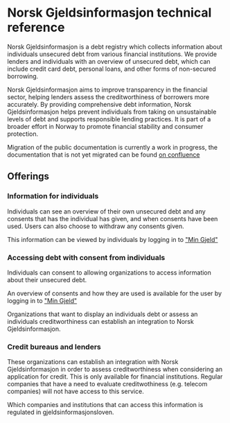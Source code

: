 # Norsk Gjeldsinformasjon technical reference

Norsk Gjeldsinformasjon is a debt registry which collects information about individuals unsecured debt from various financial institutions. We provide lenders and individuals with an overview of unsecured debt, which can include credit card debt, personal loans, and other forms of non-secured borrowing.

Norsk Gjeldsinformasjon aims to improve transparency in the financial sector, helping lenders assess the creditworthiness of borrowers more accurately. By providing comprehensive debt information, Norsk Gjeldsinformasjon helps prevent individuals from taking on unsustainable levels of debt and supports responsible lending practices. It is part of a broader effort in Norway to promote financial stability and consumer protection.

Migration of the public documentation is currently a work in progress,
the documentation that is not yet migrated can be found
[on confluence](https://norskgjeld.atlassian.net/wiki/spaces/GJEL/overview)


## Offerings

### Information for individuals

Individuals can see an overview of their own unsecured debt and any consents that has the individual has given, and when consents have been used. Users can also choose to withdraw any consents given.

This information can be viewed by individuals by logging in to ["Min Gjeld"](https://www.norskgjeld.no/)


### Accessing debt with consent from individuals

Individuals can consent to allowing organizations to access information about their unsecured debt.

An overview of consents and how they are used is available for the user by logging in to ["Min Gjeld"](https://www.norskgjeld.no/)

Organizations that want to display an individuals debt or assess an individuals creditworthiness can establish an integration to Norsk Gjeldsinformasjon.


### Credit bureaus and lenders

These organizations can establish an integration with Norsk Gjeldsinformasjon in order to assess creditworthiness when considering an application for credit. This is only available for financial institutions. Regular companies that have a need to evaluate creditwothiness (e.g. telecom companies) will not have access to this service.

Which companies and institutions that can access this information is regulated in gjeldsinformasjonsloven.
